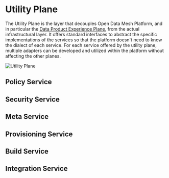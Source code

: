 # Utility Plane

The Utility Plane is the layer that decouples Open Data Mesh Platform, and in particular the [Data Product Experience Plane](./data-product-experience-plane.md), from the actual infrastructural layer. It offers standard interfaces to abstract the specific implementations of the services so that the platform doesn't need to know the dialect of each service. For each service offered by the utility plane, multiple adapters can be developed and utilized within the platform without affecting the other planes.

![Utility Plane](../images/utility-plane.png)

## Policy Service

## Security Service

## Meta Service

## Provisioning Service

## Build Service

## Integration Service